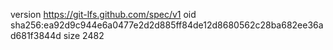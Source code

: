 version https://git-lfs.github.com/spec/v1
oid sha256:ea92d9c944e6a0477e2d2d885ff84de12d8680562c28ba682ee36ad681f3844d
size 2482
